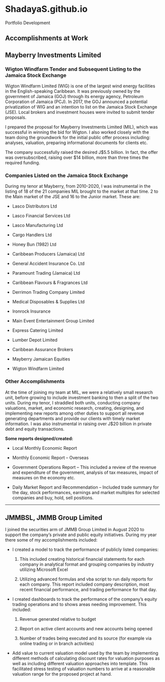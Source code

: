 # ShadayaS.github.io
Portfolio Development

## Accomplishments at Work

## Mayberry Investments Limited
### Wigton Windfarm Tender and Subsequent Listing to the Jamaica Stock Exchange
Wigton Windfarm Limited (WIG) is one of the largest wind energy facilities in the English-speaking Caribbean.  It was previously owned by the government of Jamaica (GOJ) through its energy agency, Petroleum Corporation of Jamaica (PCJ). In 2017, the GOJ announced a potential privatization of WIG and an intention to list on the Jamaica Stock Exchange (JSE). Local brokers and investment houses were invited to submit tender proposals.

I prepared the proposal for Mayberry Investments Limited (MIL), which was successful in winning the bid for Wigton.  I also worked closely with the team doing the groundwork for the initial public offer process including: analyses, valuation, preparing informational documents for clients etc. 

The company successfully raised the desired J$5.5 billion.  In fact, the offer was oversubscribed, raising over $14 billion, more than three times the required funding.

### Companies Listed on the Jamaica Stock Exchange
During my tenor at Mayberry, from 2010-2020, I was instrumental in the listing of 18 of the 21 companies MIL brought to the market at that time.  2 to the Main market of the JSE and 16 to the Junior market.  These are:

- Lasco Distributors Ltd

- Lasco Financial Services Ltd

- Lasco Manufacturing Ltd

- Cargo Handlers Ltd

- Honey Bun (1982) Ltd

- Caribbean Producers (Jamaica) Ltd

- General Accident Insurance Co. Ltd

- Paramount Trading (Jamaica) Ltd

- Caribbean Flavours & Fragrances Ltd

- Derrimon Trading Company Limited

- Medical Disposables & Supplies Ltd

- Ironrock Insurance

- Main Event Entertainment Group Limited

- Express Catering Limited

- Lumber Depot Limited

- Caribbean Assurance Brokers

- Mayberry Jamaican Equities

- Wigton Windfarm Limited


### Other Accomplishments
At the time of joining my team at MIL, we were a relatively small research unit, before growing to include investment banking to then a split of the two units. During my tenor, I straddled both units, conducting company valuations, market, and economic research, creating, designing, and implementing new reports among other duties to support all revenue generating departments and provide our clients with timely market information. I was also instrumental in raising over J$20 billion in private debt and equity transactions.

**Some reports designed/created:**

- Local Monthly Economic Report

- Monthly Economic Report – Overseas

- Government Operations Report – This included a review of the revenue and expenditure of the government, analysis of tax measures, impact of measures on the economy etc.

- Daily Market Report and Recommendation – Included trade summary for the day, stock performances, earnings and market multiples for selected companies and buy, hold, sell positions.

---

## JMMBSL, JMMB Group Limited
I joined the securities arm of JMMB Group Limited in August 2020 to support the company’s private and public equity initiatives. During my year there some of my accomplishments included:

- I created a model to track the performance of publicly listed companies:

   1. This included creating historical financial statements for each company in analytical format and grouping companies by industry utilizing Microsoft Excel

   2. Utilizing advanced formulas and vba script to run daily reports for each company.  This report included company description, most recent financial performance, and trading performance for that day.


- I created dashboards to track the performance of the company’s equity trading operations and to shows areas needing improvement.  This included:

   1. Revenue generated relative to budget

   2. Report on active client accounts and new accounts being opened

   3. Number of trades being executed and its source (for example via online trading or in branch activities)


- Add value to current valuation model used by the team by implementing different methods of calculating discount rates for valuation purposes as well as including different valuation approaches into template.  This facilitated stress testing of valuation numbers to arrive at a reasonable valuation range for the proposed project at hand.
